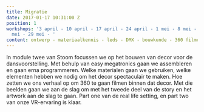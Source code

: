```yaml
---
title: Migratie
date: 2017-01-17 10:31:00 Z
position: 1
workshops: '3 april - 10 april - 17 april - 24 april - 1 mei - 8 mei - 15 mei - 22
  mei - 29 mei - '
content: ontwerp - materiaalkennis - leds - DMX - bouwkunde - 360 filmen - monteren
---
```


In module twee van Stoom focussen we op het bouwen van decor voor de dansvoorstelling. Met behulp van easy megatronics gaan we assembleren en gaan erna programmeren. Welke materialen gaan we gebruiken, welke elementen hebben we nodig om het decor spectaculair te maken. Hoe zetten we ons verhaal op om 360 te gaan filmen binnen dat decor. Met die beelden gaan we aan de slag om met het tweede deel van de story en het artwork aan de slag te gaan. Part one van de real life setting, en part two van onze VR-ervaring is klaar. 
